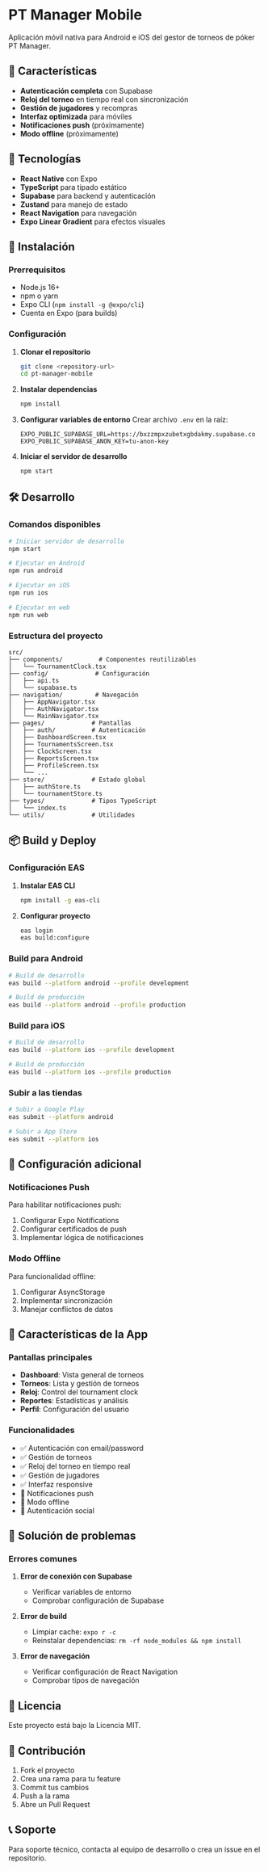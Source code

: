 # PT Manager Mobile

Aplicación móvil nativa para Android e iOS del gestor de torneos de póker PT Manager.

## 🎯 Características

- **Autenticación completa** con Supabase
- **Reloj del torneo** en tiempo real con sincronización
- **Gestión de jugadores** y recompras
- **Interfaz optimizada** para móviles
- **Notificaciones push** (próximamente)
- **Modo offline** (próximamente)

## 🚀 Tecnologías

- **React Native** con Expo
- **TypeScript** para tipado estático
- **Supabase** para backend y autenticación
- **Zustand** para manejo de estado
- **React Navigation** para navegación
- **Expo Linear Gradient** para efectos visuales

## 📱 Instalación

### Prerrequisitos

- Node.js 16+
- npm o yarn
- Expo CLI (`npm install -g @expo/cli`)
- Cuenta en Expo (para builds)

### Configuración

1. **Clonar el repositorio**
   ```bash
   git clone <repository-url>
   cd pt-manager-mobile
   ```

2. **Instalar dependencias**
   ```bash
   npm install
   ```

3. **Configurar variables de entorno**
   Crear archivo `.env` en la raíz:
   ```env
   EXPO_PUBLIC_SUPABASE_URL=https://bxzzmpxzubetxgbdakmy.supabase.co
   EXPO_PUBLIC_SUPABASE_ANON_KEY=tu-anon-key
   ```

4. **Iniciar el servidor de desarrollo**
   ```bash
   npm start
   ```

## 🛠️ Desarrollo

### Comandos disponibles

```bash
# Iniciar servidor de desarrollo
npm start

# Ejecutar en Android
npm run android

# Ejecutar en iOS
npm run ios

# Ejecutar en web
npm run web
```

### Estructura del proyecto

```
src/
├── components/          # Componentes reutilizables
│   └── TournamentClock.tsx
├── config/             # Configuración
│   ├── api.ts
│   └── supabase.ts
├── navigation/         # Navegación
│   ├── AppNavigator.tsx
│   ├── AuthNavigator.tsx
│   └── MainNavigator.tsx
├── pages/             # Pantallas
│   ├── auth/          # Autenticación
│   ├── DashboardScreen.tsx
│   ├── TournamentsScreen.tsx
│   ├── ClockScreen.tsx
│   ├── ReportsScreen.tsx
│   ├── ProfileScreen.tsx
│   └── ...
├── store/             # Estado global
│   ├── authStore.ts
│   └── tournamentStore.ts
├── types/             # Tipos TypeScript
│   └── index.ts
└── utils/             # Utilidades
```

## 📦 Build y Deploy

### Configuración EAS

1. **Instalar EAS CLI**
   ```bash
   npm install -g eas-cli
   ```

2. **Configurar proyecto**
   ```bash
   eas login
   eas build:configure
   ```

### Build para Android

```bash
# Build de desarrollo
eas build --platform android --profile development

# Build de producción
eas build --platform android --profile production
```

### Build para iOS

```bash
# Build de desarrollo
eas build --platform ios --profile development

# Build de producción
eas build --platform ios --profile production
```

### Subir a las tiendas

```bash
# Subir a Google Play
eas submit --platform android

# Subir a App Store
eas submit --platform ios
```

## 🔧 Configuración adicional

### Notificaciones Push

Para habilitar notificaciones push:

1. Configurar Expo Notifications
2. Configurar certificados de push
3. Implementar lógica de notificaciones

### Modo Offline

Para funcionalidad offline:

1. Configurar AsyncStorage
2. Implementar sincronización
3. Manejar conflictos de datos

## 📱 Características de la App

### Pantallas principales

- **Dashboard**: Vista general de torneos
- **Torneos**: Lista y gestión de torneos
- **Reloj**: Control del tournament clock
- **Reportes**: Estadísticas y análisis
- **Perfil**: Configuración del usuario

### Funcionalidades

- ✅ Autenticación con email/password
- ✅ Gestión de torneos
- ✅ Reloj del torneo en tiempo real
- ✅ Gestión de jugadores
- ✅ Interfaz responsive
- 🔄 Notificaciones push
- 🔄 Modo offline
- 🔄 Autenticación social

## 🐛 Solución de problemas

### Errores comunes

1. **Error de conexión con Supabase**
   - Verificar variables de entorno
   - Comprobar configuración de Supabase

2. **Error de build**
   - Limpiar cache: `expo r -c`
   - Reinstalar dependencias: `rm -rf node_modules && npm install`

3. **Error de navegación**
   - Verificar configuración de React Navigation
   - Comprobar tipos de navegación

## 📄 Licencia

Este proyecto está bajo la Licencia MIT.

## 🤝 Contribución

1. Fork el proyecto
2. Crea una rama para tu feature
3. Commit tus cambios
4. Push a la rama
5. Abre un Pull Request

## 📞 Soporte

Para soporte técnico, contacta al equipo de desarrollo o crea un issue en el repositorio.
